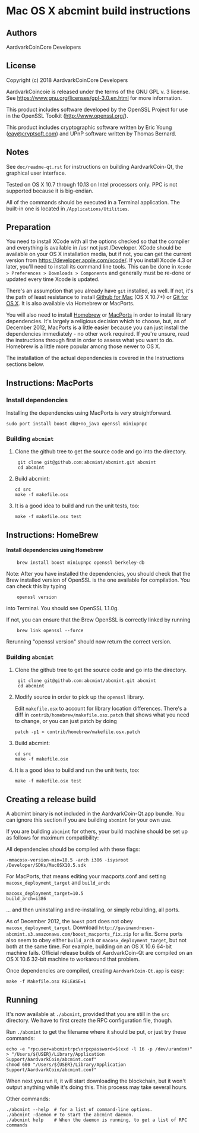 Mac OS X abcmint build instructions
====================================

Authors
-------

AardvarkCoinCore Developers

License
-------

Copyright (c) 2018 AardvarkCoinCore Developers

AardvarkCoincoie is released under the terms of the GNU GPL v. 3 license. 
See https://www.gnu.org/licenses/gpl-3.0.en.html for more information.

This product includes software developed by the OpenSSL Project for use in
the OpenSSL Toolkit (http://www.openssl.org/).

This product includes cryptographic software written by
Eric Young (eay@cryptsoft.com) and UPnP software written by Thomas Bernard.

Notes
-----

See `doc/readme-qt.rst` for instructions on building AardvarkCoin-Qt, the
graphical user interface.

Tested on OS X 10.7 through 10.13 on Intel processors only. PPC is not
supported because it is big-endian.

All of the commands should be executed in a Terminal application. The
built-in one is located in `/Applications/Utilities`.

Preparation
-----------

You need to install XCode with all the options checked so that the compiler
and everything is available in /usr not just /Developer. XCode should be
available on your OS X installation media, but if not, you can get the
current version from https://developer.apple.com/xcode/. If you install
Xcode 4.3 or later, you'll need to install its command line tools. This can
be done in `Xcode > Preferences > Downloads > Components` and generally must
be re-done or updated every time Xcode is updated.

There's an assumption that you already have `git` installed, as well. If
not, it's the path of least resistance to install [Github for Mac](https://mac.github.com/)
(OS X 10.7+) or
[Git for OS X](https://code.google.com/p/git-osx-installer/). It is also
available via Homebrew or MacPorts.

You will also need to install [Homebrew](http://mxcl.github.io/homebrew/)
or [MacPorts](https://www.macports.org/) in order to install library
dependencies. It's largely a religious decision which to choose, but, as of
December 2012, MacPorts is a little easier because you can just install the
dependencies immediately - no other work required. If you're unsure, read
the instructions through first in order to assess what you want to do.
Homebrew is a little more popular among those newer to OS X.

The installation of the actual dependencies is covered in the Instructions
sections below.

Instructions: MacPorts
----------------------

### Install dependencies

Installing the dependencies using MacPorts is very straightforward.

    sudo port install boost db@+no_java openssl miniupnpc

### Building `abcmint`

1. Clone the github tree to get the source code and go into the directory.

        git clone git@github.com:abcmint/abcmint.git abcmint
        cd abcmint

2.  Build abcmint:

        cd src
        make -f makefile.osx

3.  It is a good idea to build and run the unit tests, too:

        make -f makefile.osx test

Instructions: HomeBrew
----------------------

#### Install dependencies using Homebrew

        brew install boost miniupnpc openssl berkeley-db

Note: After you have installed the dependencies, you should check that the Brew installed version of OpenSSL is the one available for compilation. You can check this by typing

        openssl version

into Terminal. You should see OpenSSL 1.1.0g.

If not, you can ensure that the Brew OpenSSL is correctly linked by running

        brew link openssl --force

Rerunning "openssl version" should now return the correct version.

### Building `abcmint`

1. Clone the github tree to get the source code and go into the directory.

        git clone git@github.com:abcmint/abcmint.git abcmint
        cd abcmint

2.  Modify source in order to pick up the `openssl` library.

    Edit `makefile.osx` to account for library location differences. There's a
    diff in `contrib/homebrew/makefile.osx.patch` that shows what you need to
    change, or you can just patch by doing

        patch -p1 < contrib/homebrew/makefile.osx.patch

3.  Build abcmint:

        cd src
        make -f makefile.osx

4.  It is a good idea to build and run the unit tests, too:

        make -f makefile.osx test

Creating a release build
------------------------

A abcmint binary is not included in the AardvarkCoin-Qt.app bundle. You can ignore
this section if you are building `abcmint` for your own use.

If you are building `abcmint` for others, your build machine should be set up
as follows for maximum compatibility:

All dependencies should be compiled with these flags:

    -mmacosx-version-min=10.5 -arch i386 -isysroot /Developer/SDKs/MacOSX10.5.sdk

For MacPorts, that means editing your macports.conf and setting
`macosx_deployment_target` and `build_arch`:

    macosx_deployment_target=10.5
    build_arch=i386

... and then uninstalling and re-installing, or simply rebuilding, all ports.

As of December 2012, the `boost` port does not obey `macosx_deployment_target`.
Download `http://gavinandresen-abcmint.s3.amazonaws.com/boost_macports_fix.zip`
for a fix. Some ports also seem to obey either `build_arch` or
`macosx_deployment_target`, but not both at the same time. For example, building
on an OS X 10.6 64-bit machine fails. Official release builds of AardvarkCoin-Qt are
compiled on an OS X 10.6 32-bit machine to workaround that problem.

Once dependencies are compiled, creating `AardvarkCoin-Qt.app` is easy:

    make -f Makefile.osx RELEASE=1

Running
-------

It's now available at `./abcmint`, provided that you are still in the `src`
directory. We have to first create the RPC configuration file, though.

Run `./abcmint` to get the filename where it should be put, or just try these
commands:

    echo -e "rpcuser=abcmintrpc\nrpcpassword=$(xxd -l 16 -p /dev/urandom)" > "/Users/${USER}/Library/Application Support/AardvarkCoin/abcmint.conf"
    chmod 600 "/Users/${USER}/Library/Application Support/AardvarkCoin/abcmint.conf"

When next you run it, it will start downloading the blockchain, but it won't
output anything while it's doing this. This process may take several hours.

Other commands:

    ./abcmint --help  # for a list of command-line options.
    ./abcmint -daemon # to start the abcmint daemon.
    ./abcmint help    # When the daemon is running, to get a list of RPC commands
